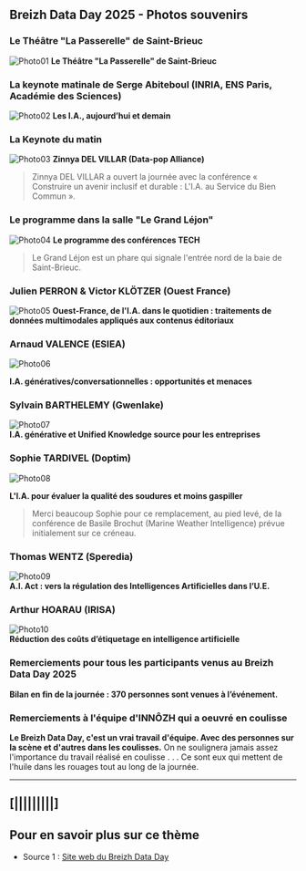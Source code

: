 ## Breizh Data Day 2025 - Photos souvenirs

### Le Théâtre "La Passerelle" de Saint-Brieuc
![Photo01](../illustrim//Photos/BDD2025/Theatre_La_Passerelle_BDD2025-01.jpg)
**Le Théâtre "La Passerelle" de Saint-Brieuc**
>

### La keynote matinale de Serge Abiteboul (INRIA, ENS Paris, Académie des Sciences)
![Photo02](../illustrim/Photos/BDD2025/Keynote_S-Abiteboul_BD2025-01.jpg)
**Les I.A., aujourd’hui et demain**
>

### La Keynote du matin
![Photo03](../illustrim/Photos/BDD2024/03_Amphi_Keynote-matin-03R.gif)
**Zinnya DEL VILLAR (Data-pop Alliance)**
>Zinnya DEL VILLAR a ouvert la journée avec la conférence « Construire un avenir inclusif et durable : L'I.A. au Service du Bien Commun ».


### Le programme dans la salle "Le Grand Léjon"
![Photo04](../illustrim/Photos/BDD2024/02_Programme-BDD2024-GrandLejon.jpg)
**Le programme des conférences TECH**
> Le Grand Léjon est un phare qui signale l'entrée nord de la baie de Saint-Brieuc.


### Julien PERRON & Victor KLÖTZER (Ouest France)
![Photo05](../illustrim/Photos/BDD2024/08_Amphi_Conf_Ouest-France-01.png)
**Ouest-France, de l'I.A. dans le quotidien : traitements de données multimodales appliqués aux contenus éditoriaux**
> 

### Arnaud VALENCE (ESIEA) 
![Photo06](../illustrim/Photos/BDD2024/02_Amphi_ESIEA_Arnaud-Valence-06.gif) 

**I.A. génératives/conversationnelles : opportunités et menaces** 
>  


### Sylvain BARTHELEMY (Gwenlake)
![Photo07](../illustrim/Photos/BDD2024/04_Amphi_Gwenlake_Sylvain-Barthelemy-01R.gif)  
**I.A. générative et Unified Knowledge source pour les entreprises** 
> 


###  Sophie TARDIVEL (Doptim) 
![Photo08](../illustrim/Photos/BDD2024/05_Amphi_Conf_Doptim_S-Tardivel-05.jpg) 

**L'I.A. pour évaluer la qualité des soudures et moins gaspiller**
> Merci beaucoup Sophie pour ce remplacement, au pied levé, de la conférence de Basile Brochut (Marine Weather Intelligence) prévue initialement sur ce créneau.
> 

### Thomas WENTZ (Speredia)
![Photo09](../illustrim/Photos/BDD2024/07_Amphi_Conf_Speredia-01.png)  
**A.I. Act : vers la régulation des Intelligences Artificielles dans l’U.E.** 
> 

### Arthur HOARAU (IRISA)
![Photo10](../illustrim/Photos/BDD2024/04_Amphi_Conf_IRISA-01.png)  
**Réduction des coûts d’étiquetage en intelligence artificielle** 
> 



### Remerciements pour tous les participants venus au Breizh Data Day 2025

**Bilan en fin de la journée : 370 personnes sont venues à l’événement.**
>

### Remerciements à l'équipe d'INNÔZH qui a oeuvré en coulisse 

**Le Breizh Data Day, c'est un vrai travail d'équipe. Avec des personnes sur la scène et d'autres dans les coulisses.**
On ne soulignera jamais assez l'importance du travail réalisé en coulisse . . .
Ce sont eux qui mettent de l'huile dans les rouages tout au long de la journée.
>


---

## [|||||||||] 
>
## Pour en savoir plus sur ce thème

- Source 1 : [Site web du Breizh Data Day](https://breizhdataday.innozh.fr/)
